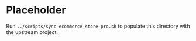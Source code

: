 # Placeholder

Run `../scripts/sync-ecommerce-store-pro.sh` to populate this directory with the upstream project.
